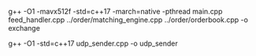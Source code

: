 
g++ -O1 -mavx512f -std=c++17 -march=native -pthread main.cpp feed_handler.cpp ../order/matching_engine.cpp ../order/orderbook.cpp -o exchange

g++ -O1 -std=c++17 udp_sender.cpp -o udp_sender
